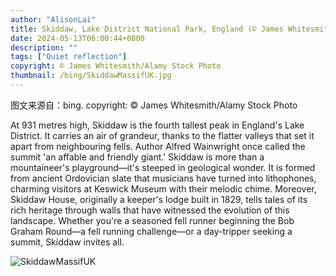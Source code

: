 ```yaml
---
author: "AlisonLai"
title: Skiddaw, Lake District National Park, England (© James Whitesmith/Alamy Stock Photo)
date: 2024-05-13T06:00:44+0800
description: ""
tags: ["Quiet reflection"]
copyright: © James Whitesmith/Alamy Stock Photo
thumbnail: /bing/SkiddawMassifUK.jpg
---
```

图文来源自：bing.  copyright: © James Whitesmith/Alamy Stock Photo

At 931 metres high, Skiddaw is the fourth tallest peak in England's Lake District. It carries an air of grandeur, thanks to the flatter valleys that set it apart from neighbouring fells. Author Alfred Wainwright once called the summit 'an affable and friendly giant.' Skiddaw is more than a mountaineer's playground—it's steeped in geological wonder. It is formed from ancient Ordovician slate that musicians have turned into lithophones, charming visitors at Keswick Museum with their melodic chime. Moreover, Skiddaw House, originally a keeper's lodge built in 1829, tells tales of its rich heritage through walls that have witnessed the evolution of this landscape. Whether you're a seasoned fell runner beginning the Bob Graham Round—a fell running challenge—or a day-tripper seeking a summit, Skiddaw invites all.

![SkiddawMassifUK](/bing/SkiddawMassifUK.jpg)